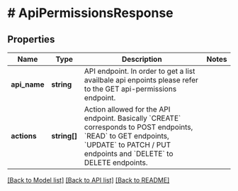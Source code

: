 # # ApiPermissionsResponse

## Properties

Name | Type | Description | Notes
------------ | ------------- | ------------- | -------------
**api_name** | **string** | API endpoint. In order to get a list availbale api enpoints please refer to the GET api-permissions endpoint. |
**actions** | **string[]** | Action allowed for the API endpoint. Basically &#x60;CREATE&#x60; corresponds to POST endpoints, &#x60;READ&#x60; to GET endpoints, &#x60;UPDATE&#x60; to PATCH / PUT endpoints and &#x60;DELETE&#x60; to DELETE endpoints. |

[[Back to Model list]](../../README.md#models) [[Back to API list]](../../README.md#endpoints) [[Back to README]](../../README.md)

